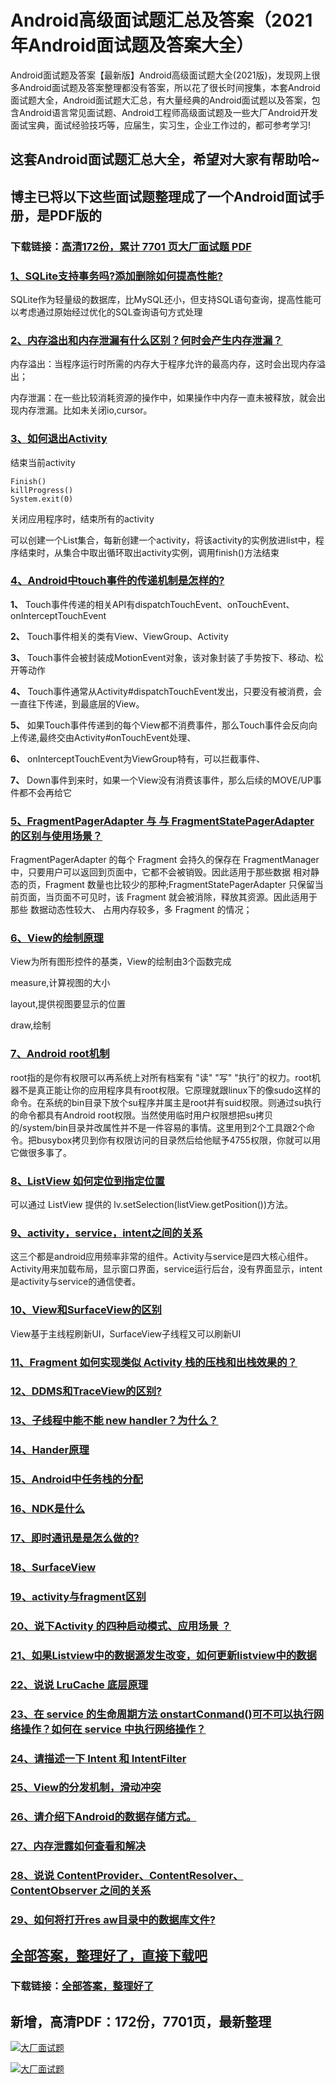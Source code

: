 # Android高级面试题汇总及答案（2021年Android面试题及答案大全）

Android面试题及答案【最新版】Android高级面试题大全(2021版)，发现网上很多Android面试题及答案整理都没有答案，所以花了很长时间搜集，本套Android面试题大全，Android面试题大汇总，有大量经典的Android面试题以及答案，包含Android语言常见面试题、Android工程师高级面试题及一些大厂Android开发面试宝典，面试经验技巧等，应届生，实习生，企业工作过的，都可参考学习!

## 这套Android面试题汇总大全，希望对大家有帮助哈~ 

## 博主已将以下这些面试题整理成了一个Android面试手册，是PDF版的

### 下载链接：[高清172份，累计 7701 页大厂面试题  PDF](https://github.com/javatechnorth/javanorth-itbooks/blob/master/docs/index.md)


### [1、SQLite支持事务吗?添加删除如何提高性能?](https://gitee.com/souyunku/NewDevBooks/blob/master/docs/Android/Android高级面试题汇总及答案（2021年Android面试题及答案大全）.md#1sqlite支持事务吗添加删除如何提高性能)  


SQLite作为轻量级的数据库，比MySQL还小，但支持SQL语句查询，提高性能可以考虑通过原始经过优化的SQL查询语句方式处理


### [2、内存溢出和内存泄漏有什么区别？何时会产生内存泄漏？](https://gitee.com/souyunku/NewDevBooks/blob/master/docs/Android/Android高级面试题汇总及答案（2021年Android面试题及答案大全）.md#2内存溢出和内存泄漏有什么区别何时会产生内存泄漏)  


内存溢出：当程序运行时所需的内存大于程序允许的最高内存，这时会出现内存溢出；

内存泄漏：在一些比较消耗资源的操作中，如果操作中内存一直未被释放，就会出现内存泄漏。比如未关闭io,cursor。


### [3、如何退出Activity](https://gitee.com/souyunku/NewDevBooks/blob/master/docs/Android/Android高级面试题汇总及答案（2021年Android面试题及答案大全）.md#3如何退出activity)  


结束当前activity

```
Finish()
killProgress()
System.exit(0)
```

关闭应用程序时，结束所有的activity

可以创建一个List集合，每新创建一个activity，将该activity的实例放进list中，程序结束时，从集合中取出循环取出activity实例，调用finish()方法结束


### [4、Android中touch事件的传递机制是怎样的?](https://gitee.com/souyunku/NewDevBooks/blob/master/docs/Android/Android高级面试题汇总及答案（2021年Android面试题及答案大全）.md#4android中touch事件的传递机制是怎样的)  


**1、** Touch事件传递的相关API有dispatchTouchEvent、onTouchEvent、onInterceptTouchEvent

**2、** Touch事件相关的类有View、ViewGroup、Activity

**3、** Touch事件会被封装成MotionEvent对象，该对象封装了手势按下、移动、松开等动作

**4、** Touch事件通常从Activity#dispatchTouchEvent发出，只要没有被消费，会一直往下传递，到最底层的View。

**5、** 如果Touch事件传递到的每个View都不消费事件，那么Touch事件会反向向上传递,最终交由Activity#onTouchEvent处理、

**6、** onInterceptTouchEvent为ViewGroup特有，可以拦截事件、

**7、** Down事件到来时，如果一个View没有消费该事件，那么后续的MOVE/UP事件都不会再给它


### [5、FragmentPagerAdapter 与 与 FragmentStatePagerAdapter 的区别与使用场景？](https://gitee.com/souyunku/NewDevBooks/blob/master/docs/Android/Android高级面试题汇总及答案（2021年Android面试题及答案大全）.md#5fragmentpageradapter-与-与-fragmentstatepageradapter-的区别与使用场景)  


FragmentPagerAdapter 的每个 Fragment 会持久的保存在 FragmentManager 中，只要用户可以返回到页面中，它都不会被销毁。因此适用于那些数据 相对静态的页，Fragment 数量也比较少的那种;FragmentStatePagerAdapter 只保留当前页面，当页面不可见时，该 Fragment 就会被消除，释放其资源。因此适用于那些 数据动态性较大、 占用内存较多，多 Fragment 的情况；


### [6、View的绘制原理](https://gitee.com/souyunku/NewDevBooks/blob/master/docs/Android/Android高级面试题汇总及答案（2021年Android面试题及答案大全）.md#6view的绘制原理)  


View为所有图形控件的基类，View的绘制由3个函数完成

measure,计算视图的大小

layout,提供视图要显示的位置

draw,绘制


### [7、Android root机制](https://gitee.com/souyunku/NewDevBooks/blob/master/docs/Android/Android高级面试题汇总及答案（2021年Android面试题及答案大全）.md#7android-root机制)  


root指的是你有权限可以再系统上对所有档案有 "读" "写" "执行"的权力。root机器不是真正能让你的应用程序具有root权限。它原理就跟linux下的像sudo这样的命令。在系统的bin目录下放个su程序并属主是root并有suid权限。则通过su执行的命令都具有Android root权限。当然使用临时用户权限想把su拷贝的/system/bin目录并改属性并不是一件容易的事情。这里用到2个工具跟2个命令。把busybox拷贝到你有权限访问的目录然后给他赋予4755权限，你就可以用它做很多事了。


### [8、ListView 如何定位到指定位置](https://gitee.com/souyunku/NewDevBooks/blob/master/docs/Android/Android高级面试题汇总及答案（2021年Android面试题及答案大全）.md#8listview-如何定位到指定位置)  


可以通过 ListView 提供的 lv.setSelection(listView.getPosition())方法。



### [9、activity，service，intent之间的关系](https://gitee.com/souyunku/NewDevBooks/blob/master/docs/Android/Android高级面试题汇总及答案（2021年Android面试题及答案大全）.md#9activityserviceintent之间的关系)  


这三个都是android应用频率非常的组件。Activity与service是四大核心组件。Activity用来加载布局，显示窗口界面，service运行后台，没有界面显示，intent是activity与service的通信使者。


### [10、View和SurfaceView的区别](https://gitee.com/souyunku/NewDevBooks/blob/master/docs/Android/Android高级面试题汇总及答案（2021年Android面试题及答案大全）.md#10view和surfaceview的区别)  


View基于主线程刷新UI，SurfaceView子线程又可以刷新UI


### [11、Fragment 如何实现类似 Activity 栈的压栈和出栈效果的？](https://gitee.com/souyunku/NewDevBooks/blob/master/docs/Android/Android高级面试题汇总及答案（2021年Android面试题及答案大全）.md#11fragment-如何实现类似-activity-栈的压栈和出栈效果的)  

### [12、DDMS和TraceView的区别?](https://gitee.com/souyunku/NewDevBooks/blob/master/docs/Android/Android高级面试题汇总及答案（2021年Android面试题及答案大全）.md#12ddms和traceview的区别)  

### [13、子线程中能不能 new handler？为什么？](https://gitee.com/souyunku/NewDevBooks/blob/master/docs/Android/Android高级面试题汇总及答案（2021年Android面试题及答案大全）.md#13子线程中能不能-new-handler为什么)  

### [14、Hander原理](https://gitee.com/souyunku/NewDevBooks/blob/master/docs/Android/Android高级面试题汇总及答案（2021年Android面试题及答案大全）.md#14hander原理)  

### [15、Android中任务栈的分配](https://gitee.com/souyunku/NewDevBooks/blob/master/docs/Android/Android高级面试题汇总及答案（2021年Android面试题及答案大全）.md#15android中任务栈的分配)  

### [16、NDK是什么](https://gitee.com/souyunku/NewDevBooks/blob/master/docs/Android/Android高级面试题汇总及答案（2021年Android面试题及答案大全）.md#16ndk是什么)  

### [17、即时通讯是是怎么做的?](https://gitee.com/souyunku/NewDevBooks/blob/master/docs/Android/Android高级面试题汇总及答案（2021年Android面试题及答案大全）.md#17即时通讯是是怎么做的)  

### [18、SurfaceView](https://gitee.com/souyunku/NewDevBooks/blob/master/docs/Android/Android高级面试题汇总及答案（2021年Android面试题及答案大全）.md#18surfaceview)  

### [19、activity与fragment区别](https://gitee.com/souyunku/NewDevBooks/blob/master/docs/Android/Android高级面试题汇总及答案（2021年Android面试题及答案大全）.md#19activity与fragment区别)  

### [20、说下Activity 的四种启动模式、应用场景 ？](https://gitee.com/souyunku/NewDevBooks/blob/master/docs/Android/Android高级面试题汇总及答案（2021年Android面试题及答案大全）.md#20说下activity-的四种启动模式应用场景-)  

### [21、如果Listview中的数据源发生改变，如何更新listview中的数据](https://gitee.com/souyunku/NewDevBooks/blob/master/docs/Android/Android高级面试题汇总及答案（2021年Android面试题及答案大全）.md#21如果listview中的数据源发生改变如何更新listview中的数据)  

### [22、说说 LruCache 底层原理](https://gitee.com/souyunku/NewDevBooks/blob/master/docs/Android/Android高级面试题汇总及答案（2021年Android面试题及答案大全）.md#22说说-lrucache-底层原理)  

### [23、在 service 的生命周期方法 onstartConmand()可不可以执行网络操作？如何在 service 中执行网络操作？](https://gitee.com/souyunku/NewDevBooks/blob/master/docs/Android/Android高级面试题汇总及答案（2021年Android面试题及答案大全）.md#23在-service-的生命周期方法-onstartconmand可不可以执行网络操作如何在-service-中执行网络操作)  

### [24、请描述一下 Intent 和 IntentFilter](https://gitee.com/souyunku/NewDevBooks/blob/master/docs/Android/Android高级面试题汇总及答案（2021年Android面试题及答案大全）.md#24请描述一下-intent-和-intentfilter)  

### [25、View的分发机制，滑动冲突](https://gitee.com/souyunku/NewDevBooks/blob/master/docs/Android/Android高级面试题汇总及答案（2021年Android面试题及答案大全）.md#25view的分发机制滑动冲突)  

### [26、请介绍下Android的数据存储方式。](https://gitee.com/souyunku/NewDevBooks/blob/master/docs/Android/Android高级面试题汇总及答案（2021年Android面试题及答案大全）.md#26请介绍下android的数据存储方式。)  

### [27、内存泄露如何查看和解决](https://gitee.com/souyunku/NewDevBooks/blob/master/docs/Android/Android高级面试题汇总及答案（2021年Android面试题及答案大全）.md#27内存泄露如何查看和解决)  

### [28、说说 ContentProvider、ContentResolver、ContentObserver 之间的关系](https://gitee.com/souyunku/NewDevBooks/blob/master/docs/Android/Android高级面试题汇总及答案（2021年Android面试题及答案大全）.md#28说说-contentprovidercontentresolvercontentobserver-之间的关系)  

### [29、如何将打开res aw目录中的数据库文件?](https://gitee.com/souyunku/NewDevBooks/blob/master/docs/Android/Android高级面试题汇总及答案（2021年Android面试题及答案大全）.md#29如何将打开res-aw目录中的数据库文件)  





## [全部答案，整理好了，直接下载吧](https://gitee.com/souyunku/DevBooks/blob/master/docs/daan.md)

### 下载链接：[全部答案，整理好了](https://gitee.com/souyunku/NewDevBooks/blob/master/docs/daan.md)




## 新增，高清PDF：172份，7701页，最新整理

[![大厂面试题](https://www.souyunku.com/wp-content/uploads/weixin/mst.png "架构师专栏")](https://github.com/javatechnorth/javanorth-itbooks/blob/master/image/面试题.png "架构师专栏")

[![大厂面试题](https://github.com/javatechnorth/javanorth-itbooks/blob/master/image/面试题.png "架构师专栏")](https://github.com/javatechnorth/javanorth-itbooks/blob/master/image/面试题.png "架构师专栏")
